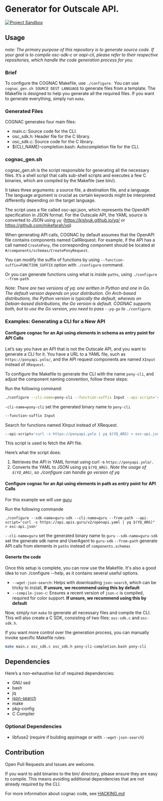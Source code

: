 # Generator for Outscale API.
[![Project Sandbox](https://docs.outscale.com/fr/userguide/_images/Project-Sandbox-yellow.svg)](https://docs.outscale.com/en/userguide/Open-Source-Projects.html)

## Usage

*note: The primary purpose of this repository is to generate source code. If your goal is to compile osc-sdk-c or oapi-cli, please refer to their respective repositories, which handle the code generation process for you.*

### Brief

To configure the COGNAC Makefile, use `./configure.`
You can use `cognac_gen.sh SOURCE DEST LANGUAGE` to generate files from a template.
The Makefile is designed to help you generate all the required files.
If you want to generate everything, simply run `make`.

### Generated Files

COGNAC generates four main files:
- main.c: Source code for the CLI.
- osc_sdk.h: Header file for the C library.
- osc_sdk.c: Source code for the C library.
- $(CLI_NAME)-completion.bash: Autocompletion file for the CLI.

### cognac_gen.sh

cognac_gen.sh is the script responsible for generating all the necessary files. It’s a shell script that calls sub-shell scripts and executes a few C binaries, which are compiled by the Makefile (see bin/).

It takes three arguments: a source file, a destination file, and a language.
The language argument is crucial as certain keywords might be interpreted differently depending on the target language.

The script uses a file called osc-api.json, which represents the OpenAPI specification in JSON format.
For the Outscale API, the YAML source is converted to JSON using `yq`: (https://kislyuk.github.io/yq/ or https://github.com/mikefarah/yq)

When generating API calls, COGNAC by default assumes that the OpenAPI file contains components named CallRequest.
For example, if the API has a call named `CreatePony`, the corresponding component should be located at `#/components/schemas/CreatePonyRequest`.

You can modify the suffix of functions by using `--function-suffix=FUNCTION_SUFFIX` option with `./configure` command.

Or you can generate functions using what is inside `paths`, using `./configure --from-path`

*Note: There are two versions of yq: one written in Python and one in Go. The default version depends on your distribution. On Arch-based distributions, the Python version is typically the default, whereas on Debian-based distributions, the Go version is default. COGNAC supports both, but to use the Go version, you need to pass `--yq-go` to `./configure`.*

### Examples: Generating a CLI for a New API

#### Configure cognac for an Api using elements in schema as entry point for API Calls

Let’s say you have an API that is not the Outscale API, and you want to generate a CLI for it.
You have a URL to a YAML file, such as `https://ponyapi.yolo/`, and the API request components are named `XInput` instead of `XRequest`.

To configure the Makefile to generate the CLI with the name `pony-cli`, and adjust the component naming convention, follow these steps:

Run the following command:
```bash
./configure --cli-name=pony-cli --function-suffix Input --api-script='curl -s https://ponyapi.yolo | yq $(YQ_ARG)" > osc-api.json'
```

`-cli-name=pony-cli` set the generated binary name to `pony-cli`

```bash
--function-suffix Input
```

Search for functions named XInput instead of XRequest.
```bash
--api-script='curl -s https://ponyapi.yolo | yq $(YQ_ARG) > osc-api.json'
```


This script is used to fetch the API file.


Here’s what the script does:

1. Retrieves the API in YAML format using curl -s `https://ponyapi.yolo/.`
2. Converts the YAML to JSON using yq `$(YQ_ARG)`. *Note the usage of `$(YQ_ARG)`, so ./configure can handle go version of yq*


#### Configure cognac for an Api using elements in path as entry point for API Calls

For this example we will use [guru](https://apis.guru/api-doc/)

Run the following commande
```
./configure --sdk-name=guru-sdk --cli-name=guru --from-path --api-script='curl -s https://api.apis.guru/v2/openapi.yaml | yq $(YQ_ARG)" > osc-api.json'
```

`--cli-name=guru` set the generated binary name to `guru`
`--sdk-name=guru-sdk` set the generate sdk name and UserAgent to `guru-sdk`
`--from-path` generate API calls from elements in `paths` instead of `components.schemas`


#### Generte the code

Once this setup is complete, you can now use the Makefile. It's also a good idea to run ./configure --help, as it contains several useful options.
- `--wget-json-search`: Helps with downloading `json-search`, which can be tricky to install, **If unsure, we recommend using this by default**
- `--compile-json-c`: Ensures a recent version of `json-c` is compiled, required for color support. **If unsure, we recommend using this by default**

Now, simply run `make` to generate all necessary files and compile the CLI. This will also create a C SDK, consisting of two files: `osc-sdk.c` and `osc-sdk.h`.

If you want more control over the generation process, you can manually invoke specific Makefile rules:
```bash
make main.c osc_sdk.c osc_sdk.h pony-cli-completion.bash pony-cli
```


## Dependencies

Here’s a non-exhaustive list of required dependencies:
- GNU sed
- bash
- jq
- [json-search](https://github.com/cosmo-ray/json-search)
- make
- pkg-config
- C Compiler

### Optional Dependencies
- libfuse2 (require if building appimage or with `--wget-json-search`)


## Contribution

Open Pull Requests and Issues are welcome.

If you want to add binaries to the bin/ directory, please ensure they are easy to compile.
This means avoiding additional dependencies that are not already required by the CLI.

For more information about cognac code, see [HACKING.md](./HACKING.md)
